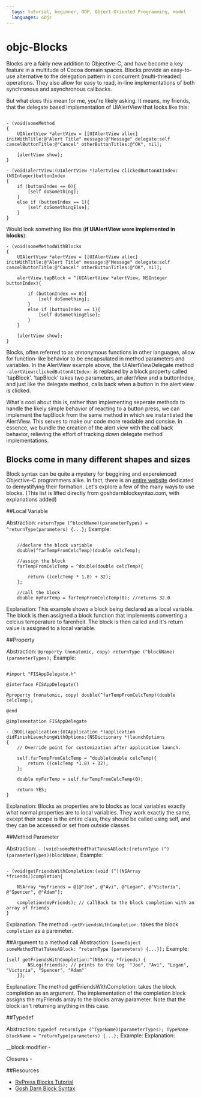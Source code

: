 ```yaml
---
  tags: tutorial, beginner, OOP, Object-Oriented Programming, model 
  languages: objc
---
```


objc-Blocks
==============

Blocks are a fairly new addition to Objective-C, and have become a key feature in a multitude of Cocoa domain spaces.  Blocks provide an easy-to-use alternative to the delegation pattern in concurrent (multi-threaded) operations. They also allow for easy to read, in-line implementations of both synchronous and asynchronous callbacks.  

But what does this mean for me, you're likely asking.  It means, my friends, that the delegate based implementation of UIAlertView that looks like this: 

```objc

- (void)someMethod
{
    UIAlertView *alertView = [[UIAlertView alloc] initWithTitle:@"Alert Title" message:@"Message" delegate:self cancelButtonTitle:@"Cancel" otherButtonTitles:@"OK", nil];
    
    [alertView show];
}

- (void)alertView:(UIAlertView *)alertView clickedButtonAtIndex:(NSInteger)buttonIndex
{
    if (buttonIndex == 0){
        [self doSomething];
    }
    else if (buttonIndex == 1){
        [self doSomethingElse];
    }
}

```

Would look something like this (**if UIAlertView were implemented in blocks**): 

```objc 
- (void)someMethodWithBlocks
{
    UIAlertView *alertView = [[UIAlertView alloc] initWithTitle:@"Alert Title" message:@"Message" delegate:self cancelButtonTitle:@"Cancel" otherButtonTitles:@"OK", nil];
    
    alertView.tapBlock = ^(UIAlertView *alertView, NSInteger buttonIndex){
        
        if (buttonIndex == 0){
            [self doSomething];
        }
        else if (buttonIndex == 1){
            [self doSomethingElse];
        }
    }
    
    [alertView show];
}

```

Blocks, often referred to as annonymous functions in other languages, allow for function-like behavior to be encapsulated in method parameters and variables.  In the AlertView example above, the UIAlertViewDelegate method `-alertView:clickedButtonAtIndex:` is replaced by a block property called 'tapBlock'.  'tapBlock' takes two parameters, an alertView and a buttonIndex, and just like the delegate method, calls back when a button in the alert view is clicked.

What's cool about this is, rather than implementing seperate methods to handle the likely simple behavior of reacting to a button press, we can implement the tapBlock from the same method in which we instantiated the AlertView.  This serves to make our code more readable and consise. In essence, we bundle the creation of the alert view with the call back behavior, relieving the effort of tracking down delegate method implementations.   


## Blocks come in many different shapes and sizes

Block syntax can be quite a mystery for beggining and expereienced Objective-C programmers alike.  In fact, there is an [entire website](http://goshdarnblocksyntax.com) dedicated to demystifying their formation.  Let's explore a few of the many ways to use blocks. (This list is lifted directly from goshdarnblocksyntax.com, with explanations added) 


##Local Variable

Abstraction: `returnType (^blockName)(parameterTypes) = ^returnType(parameters) {...};`
Example:
```objc

    //declare the block variable
    double(^farTempFromCelcTemp)(double celcTemp);
    
    //assign the block
    farTempFromCelcTemp = ^double(double celcTemp){
        
        return ((celcTemp * 1.8) + 32);
    };
    
    //call the block
    double myFarTemp = farTempFromCelcTemp(0); //returns 32.0
```

Explanation: This example shows a block being declared as a local variable. The block is then assigned a block function that implements converting a celcius temperature to farenheit. The block is then called and it's return value is assigned to a local variable.     

##Property

Abstraction: `@property (nonatomic, copy) returnType (^blockName)(parameterTypes);`
Example:

```objc

#import "FISAppDelegate.h"

@interface FISAppDelegate()

@property (nonatomic, copy) double(^farTempFromCelcTemp)(double celcTemp);

@end

@implementation FISAppDelegate

- (BOOL)application:(UIApplication *)application didFinishLaunchingWithOptions:(NSDictionary *)launchOptions
{
    // Override point for customization after application launch.

    self.farTempFromCelcTemp = ^double(double celcTemp){
        return ((celcTemp *1.8) + 32);
    };

    double myFarTemp = self.farTempFromCelcTemp(0); 

    return YES;
}

```
Explanation: Blocks as properties are to blocks as local variables exactly what normal properties are to local variables.  They work exactly the same, except their scope is the entire class, they should be called using self, and they can be accessed or set from outside classes. 

##Method Parameter

Abstraction: `- (void)someMethodThatTakesABlock:(returnType (^)(parameterTypes))blockName;`
Example: 

```objc

- (void)getFriendsWithCompletion:(void (^)(NSArray *friends))completion{
	
	NSArray *myFriends = @[@"Joe", @"Avi", @"Logan", @"Victoria", @"Spencer", @"Adam"]; 

	completion(myFriends); // callBack to the block completion with an array of friends 
} 

```
Explanation: The method `-getFriendsWithCompletion:` takes the block `completion` as a paremeter.  

##Argument to a method call 
Abstraction: `[someObject someMethodThatTakesABlock: ^returnType (parameters) {...}];`
Example:
```objc
[self getFriendsWithCompletion:^(NSArray *friends) {
        NSLog(friends); // prints to the log `"Joe", "Avi", "Logan", "Victoria", "Spencer", "Adam"`
    }];
```
Explanation:
The method getFriendsWithCompletion: takes the block completion as an argument.  The implementation of the completion block assigns the myFriends array to the blocks array parameter.  Note that the block isn't returning anything in this case.  


##Typedef

Abstraction: `typedef returnType (^TypeName)(parameterTypes);
TypeName blockName = ^returnType(parameters) {...};`
Example:
Explanation:

__block modifier - 

Closures - 


##Resources

- [RyPress Blocks Tutorial](http://rypress.com/tutorials/objective-c/blocks.html)
- [Gosh Darn Block Syntax](http://goshdarnblocksyntax.com)
